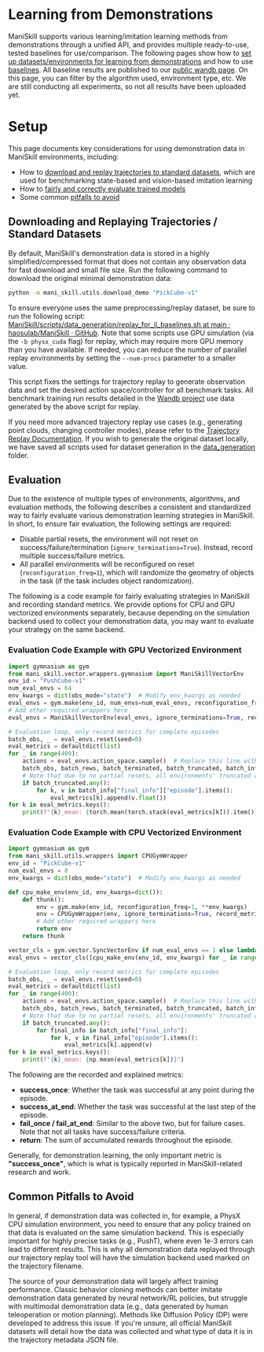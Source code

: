 # Learning from Demonstrations

ManiSkill supports various learning/imitation learning methods from demonstrations through a unified API, and provides multiple ready-to-use, tested baselines for use/comparison. The following pages show how to [set up datasets/environments for learning from demonstrations](https://7mlcen.aitianhu6.top/c/setup.md) and how to use [baselines](https://7mlcen.aitianhu6.top/c/baselines.md). All baseline results are published to our [public wandb page](https://wandb.ai/stonet2000/ManiSkill). On this page, you can filter by the algorithm used, environment type, etc. We are still conducting all experiments, so not all results have been uploaded yet.

# Setup

This page documents key considerations for using demonstration data in ManiSkill environments, including:

- How to [download and replay trajectories to standard datasets](https://7mlcen.aitianhu6.top/c/67dd73ff-bfe0-800d-bd34-d075378f1c3a#downloading-and-replaying-trajectories--standard-datasets), which are used for benchmarking state-based and vision-based imitation learning
- How to [fairly and correctly evaluate trained models](https://7mlcen.aitianhu6.top/c/67dd73ff-bfe0-800d-bd34-d075378f1c3a#evaluation)
- Some common [pitfalls to avoid](https://7mlcen.aitianhu6.top/c/67dd73ff-bfe0-800d-bd34-d075378f1c3a#common-pitfalls-to-avoid)

## Downloading and Replaying Trajectories / Standard Datasets

By default, ManiSkill's demonstration data is stored in a highly simplified/compressed format that does not contain any observation data for fast download and small file size. Run the following command to download the original minimal demonstration data:

```bash
python -m mani_skill.utils.download_demo "PickCube-v1"
```

To ensure everyone uses the same preprocessing/replay dataset, be sure to run the following script: [ManiSkill/scripts/data_generation/replay_for_il_baselines.sh at main · haosulab/ManiSkill · GitHub](https://github.com/haosulab/ManiSkill/blob/main/scripts/data_generation/replay_for_il_baselines.sh). Note that some scripts use GPU simulation (via the `-b physx_cuda` flag) for replay, which may require more GPU memory than you have available. If needed, you can reduce the number of parallel replay environments by setting the `--num-procs` parameter to a smaller value.

This script fixes the settings for trajectory replay to generate observation data and set the desired action space/controller for all benchmark tasks. All benchmark training run results detailed in the [Wandb project](https://wandb.ai/stonet2000/ManiSkill) use data generated by the above script for replay.

If you need more advanced trajectory replay use cases (e.g., generating point clouds, changing controller modes), please refer to the [Trajectory Replay Documentation](https://7mlcen.aitianhu6.top/datasets/replay.md). If you wish to generate the original dataset locally, we have saved all scripts used for dataset generation in the [data_generation](https://github.com/haosulab/ManiSkill/tree/main/scripts/data_generation) folder.

## Evaluation

Due to the existence of multiple types of environments, algorithms, and evaluation methods, the following describes a consistent and standardized way to fairly evaluate various demonstration learning strategies in ManiSkill. In short, to ensure fair evaluation, the following settings are required:

- Disable partial resets, the environment will not reset on success/failure/termination (`ignore_terminations=True`). Instead, record multiple success/failure metrics.
- All parallel environments will be reconfigured on reset (`reconfiguration_freq=1`), which will randomize the geometry of objects in the task (if the task includes object randomization).

The following is a code example for fairly evaluating strategies in ManiSkill and recording standard metrics. We provide options for CPU and GPU vectorized environments separately, because depending on the simulation backend used to collect your demonstration data, you may want to evaluate your strategy on the same backend.

### Evaluation Code Example with GPU Vectorized Environment

```python
import gymnasium as gym
from mani_skill.vector.wrappers.gymnasium import ManiSkillVectorEnv
env_id = "PushCube-v1"
num_eval_envs = 64
env_kwargs = dict(obs_mode="state")  # Modify env_kwargs as needed
eval_envs = gym.make(env_id, num_envs=num_eval_envs, reconfiguration_freq=1, **env_kwargs)
# Add other required wrappers here
eval_envs = ManiSkillVectorEnv(eval_envs, ignore_terminations=True, record_metrics=True)

# Evaluation loop, only record metrics for complete episodes
batch_obs, _ = eval_envs.reset(seed=0)
eval_metrics = defaultdict(list)
for _ in range(400):
    actions = eval_envs.action_space.sample()  # Replace this line with your policy actions
    batch_obs, batch_rews, batch_terminated, batch_truncated, batch_info = eval_envs.step(actions)
    # Note that due to no partial resets, all environments' truncated are True at the same time
    if batch_truncated.any():
        for k, v in batch_info["final_info"]["episode"].items():
            eval_metrics[k].append(v.float())
for k in eval_metrics.keys():
    print(f"{k}_mean: {torch.mean(torch.stack(eval_metrics[k])).item()}")
```

### Evaluation Code Example with CPU Vectorized Environment

```python
import gymnasium as gym
from mani_skill.utils.wrappers import CPUGymWrapper
env_id = "PickCube-v1"
num_eval_envs = 8
env_kwargs = dict(obs_mode="state")  # Modify env_kwargs as needed

def cpu_make_env(env_id, env_kwargs=dict()):
    def thunk():
        env = gym.make(env_id, reconfiguration_freq=1, **env_kwargs)
        env = CPUGymWrapper(env, ignore_terminations=True, record_metrics=True)
        # Add other required wrappers here
        return env
    return thunk

vector_cls = gym.vector.SyncVectorEnv if num_eval_envs == 1 else lambda x: gym.vector.AsyncVectorEnv(x, context="forkserver")
eval_envs = vector_cls([cpu_make_env(env_id, env_kwargs) for _ in range(num_eval_envs)])

# Evaluation loop, only record metrics for complete episodes
batch_obs, _ = eval_envs.reset(seed=0)
eval_metrics = defaultdict(list)
for _ in range(400):
    actions = eval_envs.action_space.sample()  # Replace this line with your policy actions
    batch_obs, batch_rews, batch_terminated, batch_truncated, batch_info = eval_envs.step(actions)
    # Note that due to no partial resets, all environments' truncated are True at the same time
    if batch_truncated.any():
        for final_info in batch_info["final_info"]:
            for k, v in final_info["episode"].items():
                eval_metrics[k].append(v)
for k in eval_metrics.keys():
    print(f"{k}_mean: {np.mean(eval_metrics[k])}")
```

The following are the recorded and explained metrics:

- **success_once**: Whether the task was successful at any point during the episode.
- **success_at_end**: Whether the task was successful at the last step of the episode.
- **fail_once / fail_at_end**: Similar to the above two, but for failure cases. Note that not all tasks have success/failure criteria.
- **return**: The sum of accumulated rewards throughout the episode.

Generally, for demonstration learning, the only important metric is **"success_once"**, which is what is typically reported in ManiSkill-related research and work.

## Common Pitfalls to Avoid

In general, if demonstration data was collected in, for example, a PhysX CPU simulation environment, you need to ensure that any policy trained on that data is evaluated on the same simulation backend. This is especially important for highly precise tasks (e.g., PushT), where even 1e-3 errors can lead to different results. This is why all demonstration data replayed through our trajectory replay tool will have the simulation backend used marked on the trajectory filename.

The source of your demonstration data will largely affect training performance. Classic behavior cloning methods can better imitate demonstration data generated by neural network/RL policies, but struggle with multimodal demonstration data (e.g., data generated by human teleoperation or motion planning). Methods like Diffusion Policy (DP) were developed to address this issue. If you're unsure, all official ManiSkill datasets will detail how the data was collected and what type of data it is in the trajectory metadata JSON file.
